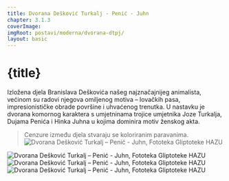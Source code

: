 ```yaml
---
title: Dvorana Dešković Turkalj - Penić - Juhn
chapter: 3.1.3
coverImage: 
imgRoot: postavi/moderna/dvorana-dtpj/
layout: basic
---
```


# {title}

Izložena djela Branislava Deškovića našeg najznačajnijeg animalista, većinom su radovi njegova omiljenog motiva – lovačkih pasa, impresionističke obrade površine i uhvaćenog trenutka. U nastavku je dvorana komornog karaktera s umjetninama trojice umjetnika Joze Turkalja, Dujama Penića i Hinka Juhna u kojima dominira motiv ženskog akta.

> Cenzure između djela stvaraju se koloriranim paravanima.
![Dvorana Dešković Turkalj – Penić - Juhn, Fototeka Gliptoteke HAZU]({imgRoot}img370.jpg 'Dvorana Dešković Turkalj – Penić - Juhn')

![Dvorana Dešković Turkalj – Penić - Juhn, Fototeka Gliptoteke HAZU]({imgRoot}2.jpg 'Dvorana Dešković Turkalj – Penić - Juhn')
![Dvorana Dešković Turkalj – Penić - Juhn, Fototeka Gliptoteke HAZU]({imgRoot}1.jpg 'Dvorana Dešković Turkalj – Penić - Juhn')
![Dvorana Dešković Turkalj – Penić - Juhn, Fototeka Gliptoteke HAZU]({imgRoot}img371.jpg 'Dvorana Dešković Turkalj – Penić - Juhn')
